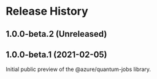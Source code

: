 # Release History

## 1.0.0-beta.2 (Unreleased)


## 1.0.0-beta.1 (2021-02-05)

Initial public preview of the @azure/quantum-jobs library.
